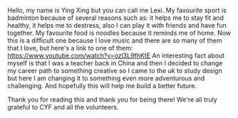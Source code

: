 Hello, my name is Ying Xing but you can call me Lexi. 
My favourite sport is badminton because of several reasons such as: it helps me to stay fit and healthy, it helps me to destress, also I can play it with friends and have fun together.
My favourite food is noodles because it reminds me of home. 
Now this is a difficult one because I love music and there are so many of them that I love, but here's a link to one of them: https://www.youtube.com/watch?v=ozl3L9fhKtE
An interesting fact about myself is that I was a teacher back in China and then I decided to change my career path to something creative so I came to the uk to study design but here I am changing it to something even more adventurous and challenging. And hopefully this will help me build a better future.

Thank you for reading this and thank you for being there! We're all truly grateful to CYF and all the volunteers. 